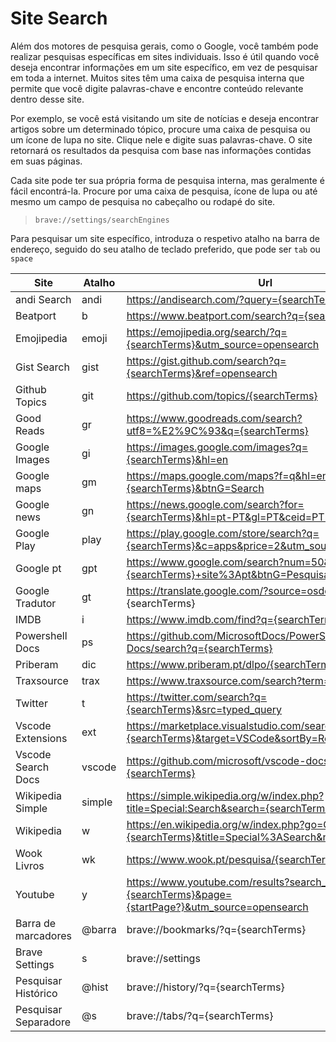 # Site Search
Além dos motores de pesquisa gerais, como o Google, você também pode realizar pesquisas específicas em sites individuais. Isso é útil quando você deseja encontrar informações em um site específico, em vez de pesquisar em toda a internet. Muitos sites têm uma caixa de pesquisa interna que permite que você digite palavras-chave e encontre conteúdo relevante dentro desse site.

Por exemplo, se você está visitando um site de notícias e deseja encontrar artigos sobre um determinado tópico, procure uma caixa de pesquisa ou um ícone de lupa no site. Clique nele e digite suas palavras-chave. O site retornará os resultados da pesquisa com base nas informações contidas em suas páginas.

Cada site pode ter sua própria forma de pesquisa interna, mas geralmente é fácil encontrá-la. Procure por uma caixa de pesquisa, ícone de lupa ou até mesmo um campo de pesquisa no cabeçalho ou rodapé do site.

> `brave://settings/searchEngines`

Para pesquisar um site específico, introduza o respetivo atalho na barra de endereço, seguido do seu atalho de teclado preferido, que pode ser `tab` ou `space`

Site				|Atalho		| Url
--------------------|-----------|------
andi Search			| andi		| https://andisearch.com/?query={searchTerms}
Beatport			| b			| https://www.beatport.com/search?q={searchTerms}
Emojipedia			| emoji		| https://emojipedia.org/search/?q={searchTerms}&utm_source=opensearch
Gist Search			| gist		| https://gist.github.com/search?q={searchTerms}&ref=opensearch
Github Topics		| git		| https://github.com/topics/{searchTerms}
Good Reads			| gr		| https://www.goodreads.com/search?utf8=%E2%9C%93&q={searchTerms}
Google Images		| gi		| https://images.google.com/images?q={searchTerms}&hl=en
Google maps			| gm		| https://maps.google.com/maps?f=q&hl=en&q={searchTerms}&btnG=Search
Google news			| gn		| https://news.google.com/search?for={searchTerms}&hl=pt-PT&gl=PT&ceid=PT%3Apt-150
Google Play			| play		| https://play.google.com/store/search?q={searchTerms}&c=apps&price=2&utm_source=opensearch
Google pt			| gpt		| https://www.google.com/search?num=50&hl=pt-PT&q={searchTerms}+site%3Apt&btnG=Pesquisar&lr=lang_pt
Google Tradutor		| gt		| https://translate.google.com/?source=osdd#auto, auto, {searchTerms}
IMDB				| i			| https://www.imdb.com/find?q={searchTerms}
Powershell Docs		| ps		| https://github.com/MicrosoftDocs/PowerShell-Docs/search?q={searchTerms}
Priberam			| dic		| https://www.priberam.pt/dlpo/{searchTerms}
Traxsource			| trax		| https://www.traxsource.com/search?term={searchTerms}
Twitter				| t			| https://twitter.com/search?q={searchTerms}&src=typed_query
Vscode Extensions	| ext		| https://marketplace.visualstudio.com/search?term={searchTerms}&target=VSCode&sortBy=Relevance
Vscode Search Docs	| vscode	| https://github.com/microsoft/vscode-docs/search?q={searchTerms}
Wikipedia Simple	| simple	| https://simple.wikipedia.org/w/index.php?title=Special:Search&search={searchTerms}
Wikipedia			| w			| https://en.wikipedia.org/w/index.php?go=Go&search={searchTerms}&title=Special%3ASearch&ns0=1
Wook Livros			| wk		| https://www.wook.pt/pesquisa/{searchTerms}
Youtube				| y			| https://www.youtube.com/results?search_query={searchTerms}&page={startPage?}&utm_source=opensearch
Barra de marcadores	| @barra	| brave://bookmarks/?q={searchTerms}
Brave Settings		| s			| brave://settings
Pesquisar Histórico	| @hist		| brave://history/?q={searchTerms}
Pesquisar Separadore| @s		| brave://tabs/?q={searchTerms}
